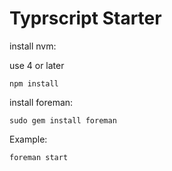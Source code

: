 # Typrscript Starter

install nvm:

use 4 or later

```
npm install
```

install foreman:

```
sudo gem install foreman
```

Example:

```
foreman start
```